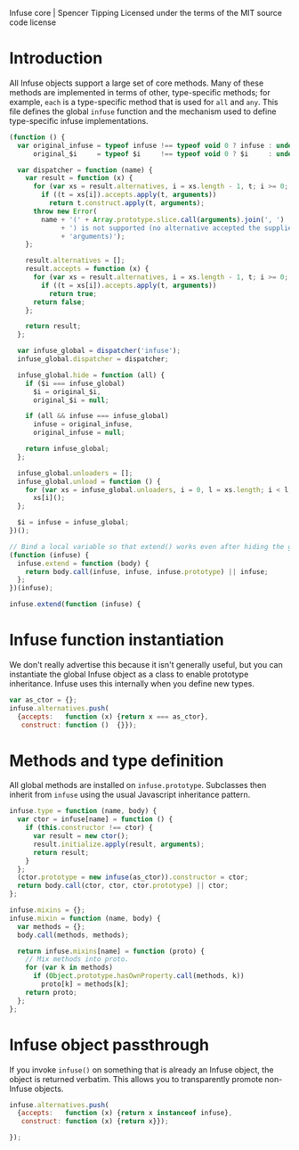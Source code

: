 Infuse core | Spencer Tipping
Licensed under the terms of the MIT source code license

# Introduction

All Infuse objects support a large set of core methods. Many of these methods
are implemented in terms of other, type-specific methods; for example, `each`
is a type-specific method that is used for `all` and `any`. This file defines
the global `infuse` function and the mechanism used to define type-specific
infuse implementations.

```js
(function () {
  var original_infuse = typeof infuse !== typeof void 0 ? infuse : undefined,
      original_$i     = typeof $i     !== typeof void 0 ? $i     : undefined;
```

```js
  var dispatcher = function (name) {
    var result = function (x) {
      for (var xs = result.alternatives, i = xs.length - 1, t; i >= 0; --i)
        if ((t = xs[i]).accepts.apply(t, arguments))
          return t.construct.apply(t, arguments);
      throw new Error(
        name + '(' + Array.prototype.slice.call(arguments).join(', ')
             + ') is not supported (no alternative accepted the supplied '
             + 'arguments)');
    };
```

```js
    result.alternatives = [];
    result.accepts = function (x) {
      for (var xs = result.alternatives, i = xs.length - 1, t; i >= 0; --i)
        if ((t = xs[i]).accepts.apply(t, arguments))
          return true;
      return false;
    };
```

```js
    return result;
  };
```

```js
  var infuse_global = dispatcher('infuse');
  infuse_global.dispatcher = dispatcher;
```

```js
  infuse_global.hide = function (all) {
    if ($i === infuse_global)
      $i = original_$i,
      original_$i = null;
```

```js
    if (all && infuse === infuse_global)
      infuse = original_infuse,
      original_infuse = null;
```

```js
    return infuse_global;
  };
```

```js
  infuse_global.unloaders = [];
  infuse_global.unload = function () {
    for (var xs = infuse_global.unloaders, i = 0, l = xs.length; i < l; ++i)
      xs[i]();
  };
```

```js
  $i = infuse = infuse_global;
})();
```

```js
// Bind a local variable so that extend() works even after hiding the global.
(function (infuse) {
  infuse.extend = function (body) {
    return body.call(infuse, infuse, infuse.prototype) || infuse;
  };
})(infuse);
```

```js
infuse.extend(function (infuse) {
```

# Infuse function instantiation

We don't really advertise this because it isn't generally useful, but you can
instantiate the global Infuse object as a class to enable prototype
inheritance. Infuse uses this internally when you define new types.

```js
var as_ctor = {};
infuse.alternatives.push(
  {accepts:   function (x) {return x === as_ctor},
   construct: function ()  {}});
```

# Methods and type definition

All global methods are installed on `infuse.prototype`. Subclasses then inherit
from `infuse` using the usual Javascript inheritance pattern.

```js
infuse.type = function (name, body) {
  var ctor = infuse[name] = function () {
    if (this.constructor !== ctor) {
      var result = new ctor();
      result.initialize.apply(result, arguments);
      return result;
    }
  };
  (ctor.prototype = new infuse(as_ctor)).constructor = ctor;
  return body.call(ctor, ctor, ctor.prototype) || ctor;
};
```

```js
infuse.mixins = {};
infuse.mixin = function (name, body) {
  var methods = {};
  body.call(methods, methods);
```

```js
  return infuse.mixins[name] = function (proto) {
    // Mix methods into proto.
    for (var k in methods)
      if (Object.prototype.hasOwnProperty.call(methods, k))
        proto[k] = methods[k];
    return proto;
  };
};
```

# Infuse object passthrough

If you invoke `infuse()` on something that is already an Infuse object, the
object is returned verbatim. This allows you to transparently promote
non-Infuse objects.

```js
infuse.alternatives.push(
  {accepts:   function (x) {return x instanceof infuse},
   construct: function (x) {return x}});
```

```js
});

```

